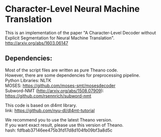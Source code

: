 # Character-Level Neural Machine TranslationThis is an implementation of the paper "A Character-Level Decoder without Explicit Segmentation for Neural Machine Translation".http://arxiv.org/abs/1603.06147Dependencies:-------------Most of the script files are written as pure Theano code.<br>However, there are some dependencies for preprocessing pipeline.<br>Python Libraries: NLTK<br>MOSES: https://github.com/moses-smt/mosesdecoder<br>Subword-NMT (http://arxiv.org/abs/1508.07909): https://github.com/rsennrich/subword-nmt<br>This code is based on dl4mt library.<br>link: https://github.com/nyu-dl/dl4mt-tutorialWe recommend you to use the latest Theano version.<br>If you want exact result, please use this version of Theano.<br>hash: fdfbab37146ee475b3fd17d8d104fb09bf3a8d5c